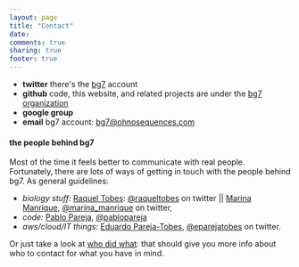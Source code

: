```yaml
---
layout: page
title: "Contact"
date: 
comments: true
sharing: true
footer: true
---
```


* **twitter** there's the [bg7](http://twitter.com/BG7_annot) account
* **github** code, this website, and related projects are under the [bg7 organization](https://github.com/bg7)
* **google group**
* **email** bg7 account: [bg7@ohnosequences.com](mailto:bg7@ohnosequences.com)

#### the people behind bg7 ####

Most of the time it feels better to communicate with real people. Fortunately, there are lots of ways of getting in touch with the people behind bg7. As general guidelines:

* _biology stuff:_ [Raquel Tobes](http://mendeley.com/profiles/raquel-tobes): [@raqueltobes](http://twitter.com/raqueltobes) on twitter || [Marina Manrique](http://marinamanrique.name), [@marina_manrique](http://twitter.com/marina_manrique) on twitter,
* _code:_ [Pablo Pareja](http://http://about.me/pablopareja), [@pablopareja](http://twitter.com/pablopareja) 
* _aws/cloud/IT things:_ [Eduardo Pareja-Tobes](http://eduardo.pareja-tobes.name), [@eparejatobes](http://twitter.com/eparejatobes) on twitter.

Or just take a look at [who did what](/who-did-what): that should give you more info about who to contact for what you have in mind.
